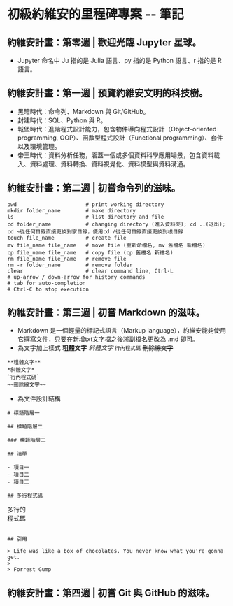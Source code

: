 # 初級約維安的里程碑專案 -- 筆記

## 約維安計畫：第零週 | 歡迎光臨 Jupyter 星球。
-  Jupyter 命名中 Ju 指的是 Julia 語言、py 指的是 Python 語言、r 指的是 R 語言。

## 約維安計畫：第一週 | 預覽約維安文明的科技樹。
- 黑暗時代：命令列、Markdown 與 Git/GitHub。
- 封建時代：SQL、Python 與 R。
- 城堡時代：進階程式設計能力，包含物件導向程式設計（Object-oriented programming, OOP）、函數型程式設計（Functional programming）、套件以及環境管理。
- 帝王時代：資料分析任務，涵蓋一個或多個資料科學應用場景，包含資料載入、資料處理、資料轉換、資料視覺化、資料模型與資料溝通。

## 約維安計畫：第二週 | 初嘗命令列的滋味。
```
pwd                      # print working directory
mkdir folder_name        # make directory
ls                       # list directory and file
cd folder_name           # changing directory (進入資料夾); cd ..(退出);  cd ~從任何目錄直接更換到家目錄，使用cd /從任何目錄直接更換到根目錄
touch file_name          # create file
mv file_name file_name   # move file (重新命檔名, mv 舊檔名 新檔名)
cp file_name file_name   # copy file (cp 舊檔名 新檔名)
rm file_name file_name   # remove file
rm -r folder_name        # remove folder
clear                    # clear command line, Ctrl-L
# up-arrow / down-arrow for history commands
# tab for auto-completion
# Ctrl-C to stop execution
```

## 約維安計畫：第三週 | 初嘗 Markdown 的滋味。
- Markdown 是一個輕量的標記式語言（Markup language），約維安能夠使用它撰寫文件，只要在新增txt文字檔之後將副檔名更改為 .md 即可。
- 為文字加上樣式
**粗體文字** *斜體文字* `行內程式碼` ~~刪除線文字~~
```
**粗體文字**
*斜體文字*
`行內程式碼`
~~刪除線文字~~
```

- 為文件設計結構
```
# 標題階層一

## 標題階層二

### 標題階層三

## 清單

- 項目一
- 項目二
- 項目三

## 多行程式碼

```
多行的\
程式碼
```

## 引用

> Life was like a box of chocolates. You never know what you're gonna get.
>
> Forrest Gump
```
## 約維安計畫：第四週 | 初嘗 Git 與 GitHub 的滋味。
